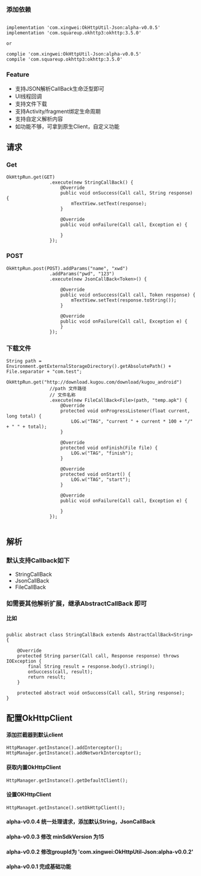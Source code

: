 ### 添加依赖

```

implementation 'com.xingwei:OkHttpUtil-Json:alpha-v0.0.5'
implementation 'com.squareup.okhttp3:okhttp:3.5.0'

or

complie 'com.xingwei:OkHttpUtil-Json:alpha-v0.0.5' 
compile 'com.squareup.okhttp3:okhttp:3.5.0'

```

### Feature

- 支持JSON解析CallBack生命泛型即可
- UI线程回调
- 支持文件下载
- 支持Activity/fragment绑定生命周期
- 支持自定义解析内容
- 如功能不够，可拿到原生Client，自定义功能

## 请求

### Get

```
OkHttpRun.get(GET)
                .execute(new StringCallBack() {
                    @Override
                    public void onSuccess(Call call, String response) {
                        mTextView.setText(response);
                    }

                    @Override
                    public void onFailure(Call call, Exception e) {

                    }
                });
```


### POST

```
OkHttpRun.post(POST).addParams("name", "xwd")
                .addParams("pwd", "123")
                .execute(new JsonCallBack<Token>() {

                    @Override
                    public void onSuccess(Call call, Token response) {
                        mTextView.setText(response.toString());
                    }

                    @Override
                    public void onFailure(Call call, Exception e) {
                    }
                });
```

### 下载文件

```
String path = Environment.getExternalStorageDirectory().getAbsolutePath() + File.separator + "com.test";
        OkHttpRun.get("http://download.kugou.com/download/kugou_android")
                //path 文件路径
                // 文件名称
                .execute(new FileCallBack<File>(path, "temp.apk") {
                    @Override
                    protected void onProgressListener(float current, long total) {
                        LOG.w("TAG", "current " + current * 100 + "/" + " " + total);
                    }

                    @Override
                    protected void onFinish(File file) {
                        LOG.w("TAG", "finish");
                    }

                    @Override
                    protected void onStart() {
                        LOG.w("TAG", "start");
                    }

                    @Override
                    public void onFailure(Call call, Exception e) {

                    }
                });


```


## 解析

### 默认支持Callback如下

- StringCallBack
- JsonCallBack
- FileCallBack

### 如需要其他解析扩展，继承AbstractCallBack 即可

**比如**
```

public abstract class StringCallBack extends AbstractCallBack<String> {

    @Override
    protected String parser(Call call, Response response) throws IOException {
        final String result = response.body().string();
        onSuccess(call, result);
        return result;
    }

    protected abstract void onSuccess(Call call, String response);
}

```


## 配置OkHttpClient

#### 添加拦截器到默认client

```
HttpManager.getInstance().addInterceptor();
HttpManager.getInstance().addNetworkInterceptor();
```

#### 获取内置OkHttpClient

```
HttpManager.getInstance().getDefaultClient();
```


#### 设置OKHttpClient

```
HttpManaget.getInstance().setOkHttpClient();
```



#### alpha-v0.0.4 统一处理请求，添加默认String，JsonCallBack

#### alpha-v0.0.3 修改 minSdkVersion 为15

#### alpha-v0.0.2 修改groupId为 'com.xingwei:OkHttpUtil-Json:alpha-v0.0.2'

#### alpha-v0.0.1 完成基础功能






